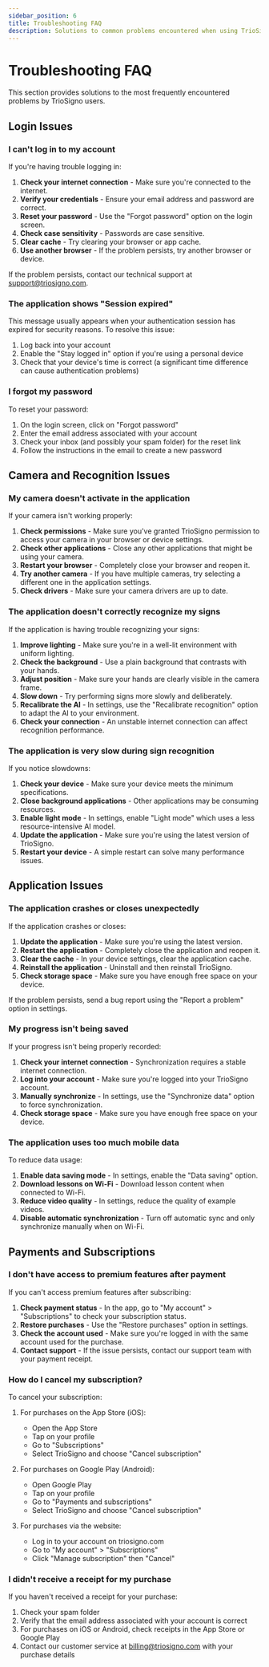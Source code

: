 ```yaml
---
sidebar_position: 6
title: Troubleshooting FAQ
description: Solutions to common problems encountered when using TrioSigno.
---
```


# Troubleshooting FAQ

This section provides solutions to the most frequently encountered problems by TrioSigno users.

## Login Issues

### I can't log in to my account

If you're having trouble logging in:

1. **Check your internet connection** - Make sure you're connected to the internet.
2. **Verify your credentials** - Ensure your email address and password are correct.
3. **Reset your password** - Use the "Forgot password" option on the login screen.
4. **Check case sensitivity** - Passwords are case sensitive.
5. **Clear cache** - Try clearing your browser or app cache.
6. **Use another browser** - If the problem persists, try another browser or device.

If the problem persists, contact our technical support at support@triosigno.com.

### The application shows "Session expired"

This message usually appears when your authentication session has expired for security reasons. To resolve this issue:

1. Log back into your account
2. Enable the "Stay logged in" option if you're using a personal device
3. Check that your device's time is correct (a significant time difference can cause authentication problems)

### I forgot my password

To reset your password:

1. On the login screen, click on "Forgot password"
2. Enter the email address associated with your account
3. Check your inbox (and possibly your spam folder) for the reset link
4. Follow the instructions in the email to create a new password

## Camera and Recognition Issues

### My camera doesn't activate in the application

If your camera isn't working properly:

1. **Check permissions** - Make sure you've granted TrioSigno permission to access your camera in your browser or device settings.
2. **Check other applications** - Close any other applications that might be using your camera.
3. **Restart your browser** - Completely close your browser and reopen it.
4. **Try another camera** - If you have multiple cameras, try selecting a different one in the application settings.
5. **Check drivers** - Make sure your camera drivers are up to date.

### The application doesn't correctly recognize my signs

If the application is having trouble recognizing your signs:

1. **Improve lighting** - Make sure you're in a well-lit environment with uniform lighting.
2. **Check the background** - Use a plain background that contrasts with your hands.
3. **Adjust position** - Make sure your hands are clearly visible in the camera frame.
4. **Slow down** - Try performing signs more slowly and deliberately.
5. **Recalibrate the AI** - In settings, use the "Recalibrate recognition" option to adapt the AI to your environment.
6. **Check your connection** - An unstable internet connection can affect recognition performance.

### The application is very slow during sign recognition

If you notice slowdowns:

1. **Check your device** - Make sure your device meets the minimum specifications.
2. **Close background applications** - Other applications may be consuming resources.
3. **Enable light mode** - In settings, enable "Light mode" which uses a less resource-intensive AI model.
4. **Update the application** - Make sure you're using the latest version of TrioSigno.
5. **Restart your device** - A simple restart can solve many performance issues.

## Application Issues

### The application crashes or closes unexpectedly

If the application crashes or closes:

1. **Update the application** - Make sure you're using the latest version.
2. **Restart the application** - Completely close the application and reopen it.
3. **Clear the cache** - In your device settings, clear the application cache.
4. **Reinstall the application** - Uninstall and then reinstall TrioSigno.
5. **Check storage space** - Make sure you have enough free space on your device.

If the problem persists, send a bug report using the "Report a problem" option in settings.

### My progress isn't being saved

If your progress isn't being properly recorded:

1. **Check your internet connection** - Synchronization requires a stable internet connection.
2. **Log into your account** - Make sure you're logged into your TrioSigno account.
3. **Manually synchronize** - In settings, use the "Synchronize data" option to force synchronization.
4. **Check storage space** - Make sure you have enough free space on your device.

### The application uses too much mobile data

To reduce data usage:

1. **Enable data saving mode** - In settings, enable the "Data saving" option.
2. **Download lessons on Wi-Fi** - Download lesson content when connected to Wi-Fi.
3. **Reduce video quality** - In settings, reduce the quality of example videos.
4. **Disable automatic synchronization** - Turn off automatic sync and only synchronize manually when on Wi-Fi.

## Payments and Subscriptions

### I don't have access to premium features after payment

If you can't access premium features after subscribing:

1. **Check payment status** - In the app, go to "My account" > "Subscriptions" to check your subscription status.
2. **Restore purchases** - Use the "Restore purchases" option in settings.
3. **Check the account used** - Make sure you're logged in with the same account used for the purchase.
4. **Contact support** - If the issue persists, contact our support team with your payment receipt.

### How do I cancel my subscription?

To cancel your subscription:

1. For purchases on the App Store (iOS):

   - Open the App Store
   - Tap on your profile
   - Go to "Subscriptions"
   - Select TrioSigno and choose "Cancel subscription"

2. For purchases on Google Play (Android):

   - Open Google Play
   - Tap on your profile
   - Go to "Payments and subscriptions"
   - Select TrioSigno and choose "Cancel subscription"

3. For purchases via the website:
   - Log in to your account on triosigno.com
   - Go to "My account" > "Subscriptions"
   - Click "Manage subscription" then "Cancel"

### I didn't receive a receipt for my purchase

If you haven't received a receipt for your purchase:

1. Check your spam folder
2. Verify that the email address associated with your account is correct
3. For purchases on iOS or Android, check receipts in the App Store or Google Play
4. Contact our customer service at billing@triosigno.com with your purchase details

